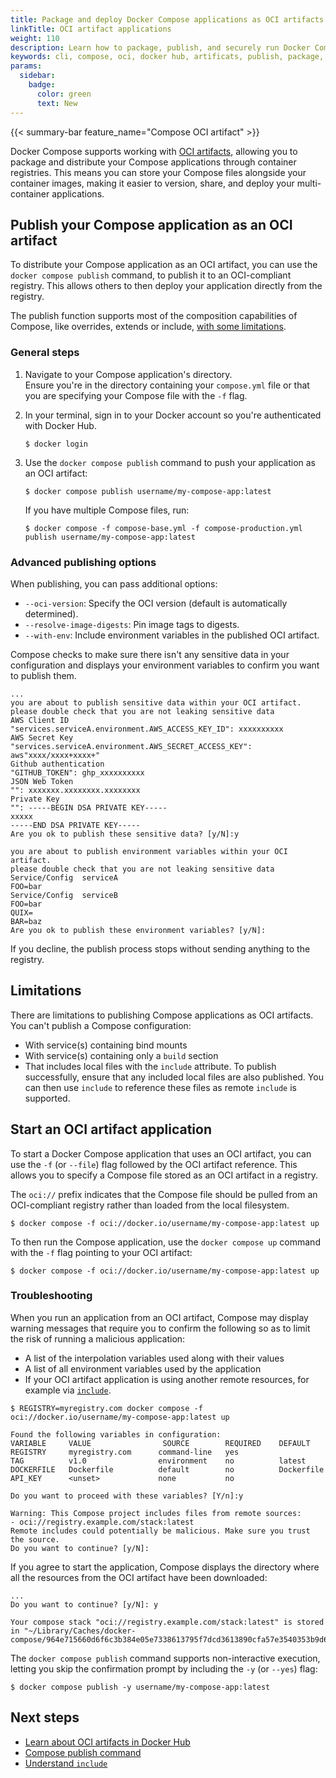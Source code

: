 ```yaml
---
title: Package and deploy Docker Compose applications as OCI artifacts
linkTitle: OCI artifact applications
weight: 110
description: Learn how to package, publish, and securely run Docker Compose applications from OCI-compliant registries.
keywords: cli, compose, oci, docker hub, artificats, publish, package, distribute, docker compose oci support
params:
  sidebar:
    badge:
      color: green
      text: New
---
```


{{< summary-bar feature_name="Compose OCI artifact" >}}

Docker Compose supports working with [OCI artifacts](/manuals/docker-hub/repos/manage/hub-images/oci-artifacts.md), allowing you to package and distribute your Compose applications through container registries. This means you can store your Compose files alongside your container images, making it easier to version, share, and deploy your multi-container applications.

## Publish your Compose application as an OCI artifact

To distribute your Compose application as an OCI artifact, you can use the `docker compose publish` command, to publish it to an OCI-compliant registry. 
This allows others to then deploy your application directly from the registry.

The publish function supports most of the composition capabilities of Compose, like overrides, extends or include, [with some limitations](#limitations).

### General steps

1. Navigate to your Compose application's directory.  
   Ensure you're in the directory containing your `compose.yml` file or that you are specifying your Compose file with the `-f` flag.

2. In your terminal, sign in to your Docker account so you're authenticated with Docker Hub.

   ```console
   $ docker login
   ```

3. Use the `docker compose publish` command to push your application as an OCI artifact:

   ```console
   $ docker compose publish username/my-compose-app:latest
   ```
   If you have multiple Compose files, run:

   ```console
   $ docker compose -f compose-base.yml -f compose-production.yml publish username/my-compose-app:latest
   ```

### Advanced publishing options

When publishing, you can pass additional options: 
- `--oci-version`: Specify the OCI version (default is automatically determined).
- `--resolve-image-digests`: Pin image tags to digests.
- `--with-env`: Include environment variables in the published OCI artifact.

Compose checks to make sure there isn't any sensitive data in your configuration and displays your environment variables to confirm you want to publish them.

```text
...
you are about to publish sensitive data within your OCI artifact.
please double check that you are not leaking sensitive data
AWS Client ID
"services.serviceA.environment.AWS_ACCESS_KEY_ID": xxxxxxxxxx
AWS Secret Key
"services.serviceA.environment.AWS_SECRET_ACCESS_KEY": aws"xxxx/xxxx+xxxx+"
Github authentication
"GITHUB_TOKEN": ghp_xxxxxxxxxx
JSON Web Token
"": xxxxxxx.xxxxxxxx.xxxxxxxx
Private Key
"": -----BEGIN DSA PRIVATE KEY-----
xxxxx
-----END DSA PRIVATE KEY-----
Are you ok to publish these sensitive data? [y/N]:y

you are about to publish environment variables within your OCI artifact.
please double check that you are not leaking sensitive data
Service/Config  serviceA
FOO=bar
Service/Config  serviceB
FOO=bar
QUIX=
BAR=baz
Are you ok to publish these environment variables? [y/N]: 
```

If you decline, the publish process stops without sending anything to the registry.

## Limitations

There are limitations to publishing Compose applications as OCI artifacts. You can't publish a Compose configuration:
- With service(s) containing bind mounts
- With service(s) containing only a `build` section
- That includes local files with the `include` attribute. To publish successfully, ensure that any included local files are also published. You can then use  `include` to reference these files as remote `include` is supported.

## Start an OCI artifact application

To start a Docker Compose application that uses an OCI artifact, you can use the `-f` (or `--file`) flag followed by the OCI artifact reference. This allows you to specify a Compose file stored as an OCI artifact in a registry.

The `oci://` prefix indicates that the Compose file should be pulled from an OCI-compliant registry rather than loaded from the local filesystem.

```console
$ docker compose -f oci://docker.io/username/my-compose-app:latest up
```

To then run the Compose application, use the `docker compose up` command with the `-f` flag pointing to your OCI artifact:

```console
$ docker compose -f oci://docker.io/username/my-compose-app:latest up
```

### Troubleshooting

When you run an application from an OCI artifact, Compose may display warning messages that require you to confirm the following so as to limit the risk of running a malicious application:

- A list of the interpolation variables used along with their values
- A list of all environment variables used by the application
- If your OCI artifact application is using another remote resources, for example via [`include`](/reference/compose-file/include/).

```text 
$ REGISTRY=myregistry.com docker compose -f oci://docker.io/username/my-compose-app:latest up

Found the following variables in configuration:
VARIABLE     VALUE                SOURCE        REQUIRED    DEFAULT
REGISTRY     myregistry.com      command-line   yes         
TAG          v1.0                environment    no          latest
DOCKERFILE   Dockerfile          default        no          Dockerfile
API_KEY      <unset>             none           no          

Do you want to proceed with these variables? [Y/n]:y

Warning: This Compose project includes files from remote sources:
- oci://registry.example.com/stack:latest
Remote includes could potentially be malicious. Make sure you trust the source.
Do you want to continue? [y/N]: 
```

If you agree to start the application, Compose displays the directory where all the resources from the OCI artifact have been downloaded:

```text
...
Do you want to continue? [y/N]: y

Your compose stack "oci://registry.example.com/stack:latest" is stored in "~/Library/Caches/docker-compose/964e715660d6f6c3b384e05e7338613795f7dcd3613890cfa57e3540353b9d6d"
```

The `docker compose publish` command supports non-interactive execution, letting you skip the confirmation prompt by including the `-y` (or `--yes`) flag: 

```console
$ docker compose publish -y username/my-compose-app:latest
```

## Next steps

- [Learn about OCI artifacts in Docker Hub](/manuals/docker-hub/repos/manage/hub-images/oci-artifacts.md)
- [Compose publish command](/reference/cli/docker/compose/publish.md)
- [Understand `include`](/reference/compose-file/include.md)
